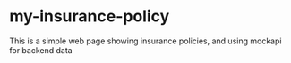 # my-insurance-policy

This is a simple web page showing insurance policies, and using mockapi for backend data
